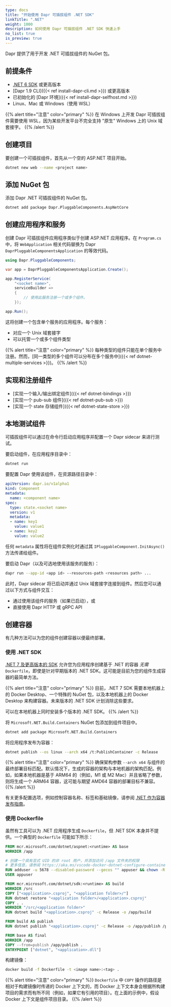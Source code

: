 ```yaml
---
type: docs
title: "开始使用 Dapr 可插拔组件 .NET SDK"
linkTitle: ".NET"
weight: 1000
description: 如何使用 Dapr 可插拔组件 .NET SDK 快速上手
no_list: true
is_preview: true
---
```


Dapr 提供了用于开发 .NET 可插拔组件的 NuGet 包。

## 前提条件

- [.NET 6 SDK](https://dotnet.microsoft.com/en-us/download/dotnet) 或更高版本
- [Dapr 1.9 CLI]({{< ref install-dapr-cli.md >}}) 或更高版本
- 已初始化的 [Dapr 环境]({{< ref install-dapr-selfhost.md >}})
- Linux、Mac 或 Windows（使用 WSL）

{{% alert title="注意" color="primary" %}}
在 Windows 上开发 Dapr 可插拔组件需要使用 WSL，因为某些开发平台不完全支持 "原生" Windows 上的 Unix 域套接字。
{{% /alert %}}

## 创建项目

要创建一个可插拔组件，首先从一个空的 ASP.NET 项目开始。

```bash
dotnet new web --name <project name>
```

## 添加 NuGet 包

添加 Dapr .NET 可插拔组件的 NuGet 包。

```bash
dotnet add package Dapr.PluggableComponents.AspNetCore
```

## 创建应用程序和服务

创建 Dapr 可插拔组件应用程序类似于创建 ASP.NET 应用程序。在 `Program.cs` 中，将 `WebApplication` 相关代码替换为 Dapr `DaprPluggableComponentsApplication` 的等效代码。

```csharp
using Dapr.PluggableComponents;

var app = DaprPluggableComponentsApplication.Create();

app.RegisterService(
    "<socket name>",
    serviceBuilder =>
    {
        // 使用此服务注册一个或多个组件。
    });

app.Run();
```

这将创建一个包含单个服务的应用程序。每个服务：

- 对应一个 Unix 域套接字
- 可以托管一个或多个组件类型

{{% alert title="注意" color="primary" %}}
每种类型的组件只能在单个服务中注册。然而，[同一类型的多个组件可以分布在多个服务中]({{< ref dotnet-multiple-services >}})。
{{% /alert %}}

## 实现和注册组件

- [实现一个输入/输出绑定组件]({{< ref dotnet-bindings >}})
- [实现一个 pub-sub 组件]({{< ref dotnet-pub-sub >}})
- [实现一个 state 存储组件]({{< ref dotnet-state-store >}})

## 本地测试组件

可插拔组件可以通过在命令行启动应用程序并配置一个 Dapr sidecar 来进行测试。

要启动组件，在应用程序目录中：

```bash
dotnet run
```

要配置 Dapr 使用该组件，在资源路径目录中：

```yaml
apiVersion: dapr.io/v1alpha1
kind: Component
metadata:
  name: <component name>
spec:
  type: state.<socket name>
  version: v1
  metadata:
  - name: key1
    value: value1
  - name: key2
    value: value2
```

任何 `metadata` 属性将在组件实例化时通过其 `IPluggableComponent.InitAsync()` 方法传递给组件。

要启动 Dapr（以及可选地使用该服务的服务）：

```bash
dapr run --app-id <app id> --resources-path <resources path> ...
```

此时，Dapr sidecar 将已启动并通过 Unix 域套接字连接到组件。然后您可以通过以下方式与组件交互：
- 通过使用该组件的服务（如果已启动），或
- 直接使用 Dapr HTTP 或 gRPC API

## 创建容器

有几种方法可以为您的组件创建容器以便最终部署。

### 使用 .NET SDK

[.NET 7 及更高版本的 SDK](https://dotnet.microsoft.com/en-us/download/dotnet) 允许您为应用程序创建基于 .NET 的容器 *无需* `Dockerfile`，即使是针对早期版本的 .NET SDK。这可能是目前为您的组件生成容器的最简单方法。

{{% alert title="注意" color="primary" %}}
目前，.NET 7 SDK 需要本地机器上的 Docker Desktop、一个特殊的 NuGet 包，以及本地机器上的 Docker Desktop 来构建容器。未来版本的 .NET SDK 计划消除这些要求。

可以在本地机器上同时安装多个版本的 .NET SDK。
{{% /alert %}}

将 `Microsoft.NET.Build.Containers` NuGet 包添加到组件项目中。

```bash
dotnet add package Microsoft.NET.Build.Containers
```

将应用程序发布为容器：

```bash
dotnet publish --os linux --arch x64 /t:PublishContainer -c Release
```

{{% alert title="注意" color="primary" %}}
确保架构参数 `--arch x64` 与组件的最终部署目标匹配。默认情况下，生成的容器的架构与本地机器的架构匹配。例如，如果本地机器是基于 ARM64 的（例如，M1 或 M2 Mac）并且省略了参数，则将生成一个 ARM64 容器，这可能与期望 AMD64 容器的部署目标不兼容。
{{% /alert %}}

有关更多配置选项，例如控制容器名称、标签和基础镜像，请参阅 [.NET 作为容器发布指南](https://learn.microsoft.com/en-us/dotnet/core/docker/publish-as-container)。

### 使用 Dockerfile

虽然有工具可以为 .NET 应用程序生成 `Dockerfile`，但 .NET SDK 本身并不提供。一个典型的 `Dockerfile` 可能如下所示：

```dockerfile
FROM mcr.microsoft.com/dotnet/aspnet:<runtime> AS base
WORKDIR /app

# 创建一个具有显式 UID 的非 root 用户，并添加访问 /app 文件夹的权限
# 更多信息，请参阅 https://aka.ms/vscode-docker-dotnet-configure-containers
RUN adduser -u 5678 --disabled-password --gecos "" appuser && chown -R appuser /app
USER appuser

FROM mcr.microsoft.com/dotnet/sdk:<runtime> AS build
WORKDIR /src
COPY ["<application>.csproj", "<application folder>/"]
RUN dotnet restore "<application folder>/<application>.csproj"
COPY . .
WORKDIR "/src/<application folder>"
RUN dotnet build "<application>.csproj" -c Release -o /app/build

FROM build AS publish
RUN dotnet publish "<application>.csproj" -c Release -o /app/publish /p:UseAppHost=false

FROM base AS final
WORKDIR /app
COPY --from=publish /app/publish .
ENTRYPOINT ["dotnet", "<application>.dll"]
```

构建镜像：

```bash
docker build -f Dockerfile -t <image name>:<tag> .
```

{{% alert title="注意" color="primary" %}}
`Dockerfile` 中 `COPY` 操作的路径是相对于构建镜像时传递的 Docker 上下文的，而 Docker 上下文本身会根据所构建项目的需求而有所不同（例如，如果它有引用的项目）。在上面的示例中，假设 Docker 上下文是组件项目目录。
{{% /alert %}}
